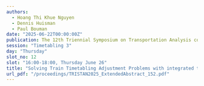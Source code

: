 ```yaml
---
authors:
  - Hoang Thi Khue Nguyen
  - Dennis Huisman
  - Paul Bouman
date: "2025-06-22T00:00:00Z"
publication: The 12th Triennial Symposium on Transportation Analysis conference
session: "Timetabling 3"
day: "Thursday"
slot_no: 12
slot: "16:00-18:00, Thursday June 26"
title: "Solving Train Timetabling Adjustment Problems with integrated track assignments"
url_pdf: "/proceedings/TRISTAN2025_ExtendedAbstract_152.pdf"
---
```

